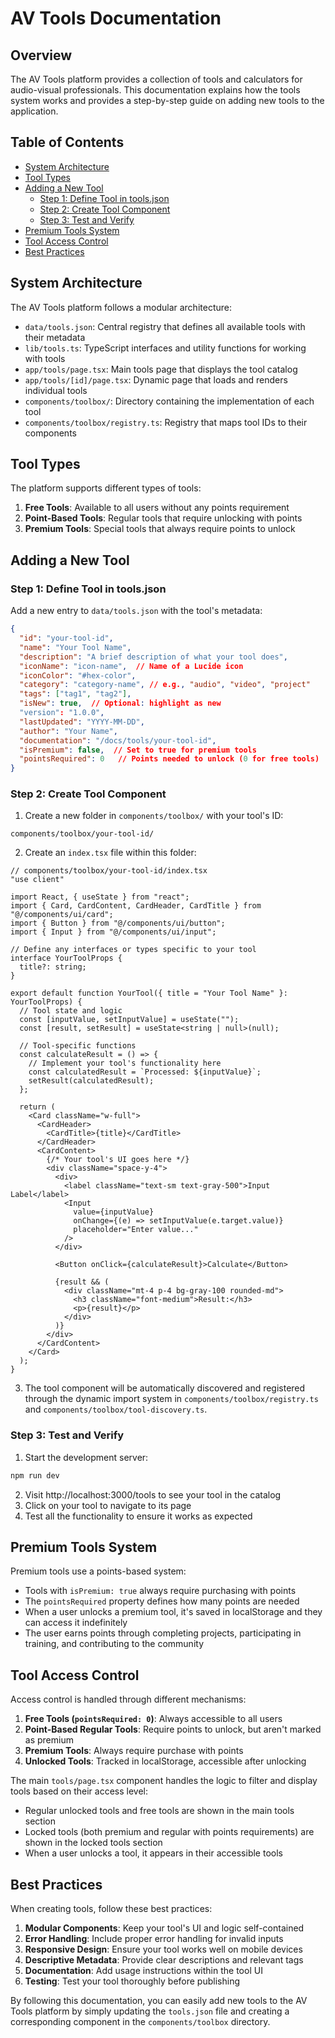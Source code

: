 # AV Tools Documentation

## Overview

The AV Tools platform provides a collection of tools and calculators for audio-visual professionals. This documentation explains how the tools system works and provides a step-by-step guide on adding new tools to the application.

## Table of Contents

- [System Architecture](#system-architecture)
- [Tool Types](#tool-types)
- [Adding a New Tool](#adding-a-new-tool)
  - [Step 1: Define Tool in tools.json](#step-1-define-tool-in-toolsjson)
  - [Step 2: Create Tool Component](#step-2-create-tool-component)
  - [Step 3: Test and Verify](#step-3-test-and-verify)
- [Premium Tools System](#premium-tools-system)
- [Tool Access Control](#tool-access-control)
- [Best Practices](#best-practices)

## System Architecture

The AV Tools platform follows a modular architecture:

- `data/tools.json`: Central registry that defines all available tools with their metadata
- `lib/tools.ts`: TypeScript interfaces and utility functions for working with tools
- `app/tools/page.tsx`: Main tools page that displays the tool catalog
- `app/tools/[id]/page.tsx`: Dynamic page that loads and renders individual tools
- `components/toolbox/`: Directory containing the implementation of each tool
- `components/toolbox/registry.ts`: Registry that maps tool IDs to their components

## Tool Types

The platform supports different types of tools:

1. **Free Tools**: Available to all users without any points requirement
2. **Point-Based Tools**: Regular tools that require unlocking with points
3. **Premium Tools**: Special tools that always require points to unlock

## Adding a New Tool

### Step 1: Define Tool in tools.json

Add a new entry to `data/tools.json` with the tool's metadata:

```json
{
  "id": "your-tool-id",
  "name": "Your Tool Name",
  "description": "A brief description of what your tool does",
  "iconName": "icon-name",  // Name of a Lucide icon
  "iconColor": "#hex-color",
  "category": "category-name", // e.g., "audio", "video", "project"
  "tags": ["tag1", "tag2"],
  "isNew": true,  // Optional: highlight as new
  "version": "1.0.0",
  "lastUpdated": "YYYY-MM-DD",
  "author": "Your Name",
  "documentation": "/docs/tools/your-tool-id",
  "isPremium": false,  // Set to true for premium tools
  "pointsRequired": 0   // Points needed to unlock (0 for free tools)
}
```

### Step 2: Create Tool Component

1. Create a new folder in `components/toolbox/` with your tool's ID:

```
components/toolbox/your-tool-id/
```

2. Create an `index.tsx` file within this folder:

```tsx
// components/toolbox/your-tool-id/index.tsx
"use client"

import React, { useState } from "react";
import { Card, CardContent, CardHeader, CardTitle } from "@/components/ui/card";
import { Button } from "@/components/ui/button";
import { Input } from "@/components/ui/input";

// Define any interfaces or types specific to your tool
interface YourToolProps {
  title?: string;
}

export default function YourTool({ title = "Your Tool Name" }: YourToolProps) {
  // Tool state and logic
  const [inputValue, setInputValue] = useState("");
  const [result, setResult] = useState<string | null>(null);

  // Tool-specific functions
  const calculateResult = () => {
    // Implement your tool's functionality here
    const calculatedResult = `Processed: ${inputValue}`;
    setResult(calculatedResult);
  };

  return (
    <Card className="w-full">
      <CardHeader>
        <CardTitle>{title}</CardTitle>
      </CardHeader>
      <CardContent>
        {/* Your tool's UI goes here */}
        <div className="space-y-4">
          <div>
            <label className="text-sm text-gray-500">Input Label</label>
            <Input 
              value={inputValue} 
              onChange={(e) => setInputValue(e.target.value)} 
              placeholder="Enter value..." 
            />
          </div>
      
          <Button onClick={calculateResult}>Calculate</Button>
      
          {result && (
            <div className="mt-4 p-4 bg-gray-100 rounded-md">
              <h3 className="font-medium">Result:</h3>
              <p>{result}</p>
            </div>
          )}
        </div>
      </CardContent>
    </Card>
  );
}
```

3. The tool component will be automatically discovered and registered through the dynamic import system in `components/toolbox/registry.ts` and `components/toolbox/tool-discovery.ts`.

### Step 3: Test and Verify

1. Start the development server:

```bash
npm run dev
```

2. Visit http://localhost:3000/tools to see your tool in the catalog
3. Click on your tool to navigate to its page
4. Test all the functionality to ensure it works as expected

## Premium Tools System

Premium tools use a points-based system:

- Tools with `isPremium: true` always require purchasing with points
- The `pointsRequired` property defines how many points are needed
- When a user unlocks a premium tool, it's saved in localStorage and they can access it indefinitely
- The user earns points through completing projects, participating in training, and contributing to the community

## Tool Access Control

Access control is handled through different mechanisms:

1. **Free Tools (`pointsRequired: 0`)**: Always accessible to all users
2. **Point-Based Regular Tools**: Require points to unlock, but aren't marked as premium
3. **Premium Tools**: Always require purchase with points
4. **Unlocked Tools**: Tracked in localStorage, accessible after unlocking

The main `tools/page.tsx` component handles the logic to filter and display tools based on their access level:

- Regular unlocked tools and free tools are shown in the main tools section
- Locked tools (both premium and regular with points requirements) are shown in the locked tools section
- When a user unlocks a tool, it appears in their accessible tools

## Best Practices

When creating tools, follow these best practices:

1. **Modular Components**: Keep your tool's UI and logic self-contained
2. **Error Handling**: Include proper error handling for invalid inputs
3. **Responsive Design**: Ensure your tool works well on mobile devices
4. **Descriptive Metadata**: Provide clear descriptions and relevant tags
5. **Documentation**: Add usage instructions within the tool UI
6. **Testing**: Test your tool thoroughly before publishing

By following this documentation, you can easily add new tools to the AV Tools platform by simply updating the `tools.json` file and creating a corresponding component in the `components/toolbox` directory.
